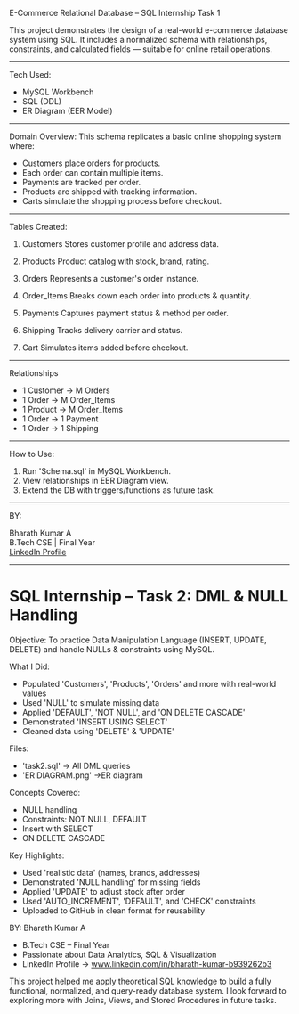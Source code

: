 E-Commerce Relational Database – SQL Internship Task 1

This project demonstrates the design of a real-world e-commerce database system using SQL. It includes a normalized schema with relationships, constraints, and calculated fields — suitable for online retail operations.

---

Tech Used:
- MySQL Workbench
- SQL (DDL)
- ER Diagram (EER Model)

---

Domain Overview:
This schema replicates a basic online shopping system where:
- Customers place orders for products.
- Each order can contain multiple items.
- Payments are tracked per order.
- Products are shipped with tracking information.
- Carts simulate the shopping process before checkout.

---

Tables Created:

1. Customers
Stores customer profile and address data.

2. Products
Product catalog with stock, brand, rating.

3. Orders
Represents a customer's order instance.

4. Order_Items
Breaks down each order into products & quantity.

5. Payments
Captures payment status & method per order.

6. Shipping
Tracks delivery carrier and status.

7. Cart
Simulates items added before checkout.

---

Relationships

- 1 Customer -> M Orders  
- 1 Order -> M Order_Items  
- 1 Product -> M Order_Items  
- 1 Order -> 1 Payment  
- 1 Order -> 1 Shipping

---


How to Use:

1. Run 'Schema.sql' in MySQL Workbench.
2. View relationships in EER Diagram view.
3. Extend the DB with triggers/functions as future task.

---

BY:

Bharath Kumar A  
B.Tech CSE | Final Year  
[LinkedIn Profile](www.linkedin.com/in/bharath-kumar-b939262b3)

---

# SQL Internship – Task 2: DML & NULL Handling

Objective:
To practice Data Manipulation Language (INSERT, UPDATE, DELETE) and handle NULLs & constraints using MySQL.

What I Did:
- Populated 'Customers', 'Products', 'Orders' and more with real-world values
- Used 'NULL' to simulate missing data
- Applied 'DEFAULT', 'NOT NULL', and 'ON DELETE CASCADE'
- Demonstrated 'INSERT USING SELECT'
- Cleaned data using 'DELETE' & 'UPDATE'

Files:
- 'task2.sql' -> All DML queries  
- 'ER DIAGRAM.png' ->ER diagram

Concepts Covered:
- NULL handling
- Constraints: NOT NULL, DEFAULT
- Insert with SELECT
- ON DELETE CASCADE

Key Highlights:
-  Used 'realistic data' (names, brands, addresses)
-  Demonstrated 'NULL handling' for missing fields
-  Applied 'UPDATE' to adjust stock after order
-  Used 'AUTO_INCREMENT', 'DEFAULT', and 'CHECK' constraints
-  Uploaded to GitHub in clean format for reusability


BY:
Bharath Kumar A
- B.Tech CSE – Final Year
- Passionate about Data Analytics, SQL & Visualization
- LinkedIn Profile -> www.linkedin.com/in/bharath-kumar-b939262b3


This project helped me apply theoretical SQL knowledge to build a fully functional, normalized, and query-ready database system. I look forward to exploring more with Joins, Views, and Stored Procedures in future tasks.
